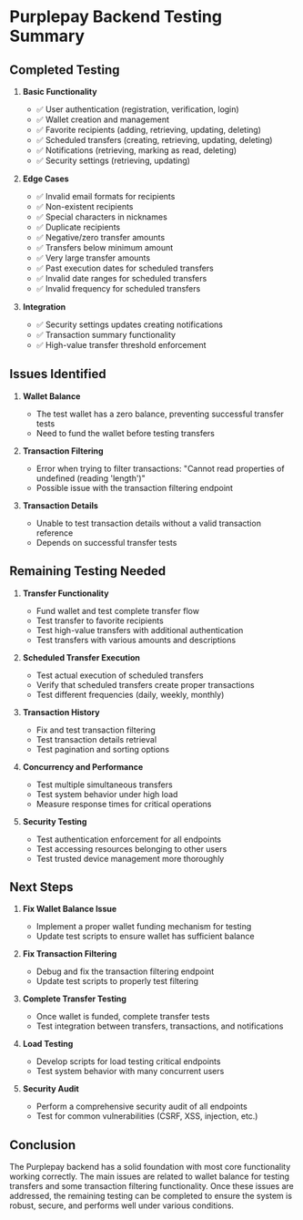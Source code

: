 # Purplepay Backend Testing Summary

## Completed Testing

1. **Basic Functionality**
   - ✅ User authentication (registration, verification, login)
   - ✅ Wallet creation and management
   - ✅ Favorite recipients (adding, retrieving, updating, deleting)
   - ✅ Scheduled transfers (creating, retrieving, updating, deleting)
   - ✅ Notifications (retrieving, marking as read, deleting)
   - ✅ Security settings (retrieving, updating)

2. **Edge Cases**
   - ✅ Invalid email formats for recipients
   - ✅ Non-existent recipients
   - ✅ Special characters in nicknames
   - ✅ Duplicate recipients
   - ✅ Negative/zero transfer amounts
   - ✅ Transfers below minimum amount
   - ✅ Very large transfer amounts
   - ✅ Past execution dates for scheduled transfers
   - ✅ Invalid date ranges for scheduled transfers
   - ✅ Invalid frequency for scheduled transfers

3. **Integration**
   - ✅ Security settings updates creating notifications
   - ✅ Transaction summary functionality
   - ✅ High-value transfer threshold enforcement

## Issues Identified

1. **Wallet Balance**
   - The test wallet has a zero balance, preventing successful transfer tests
   - Need to fund the wallet before testing transfers

2. **Transaction Filtering**
   - Error when trying to filter transactions: "Cannot read properties of undefined (reading 'length')"
   - Possible issue with the transaction filtering endpoint

3. **Transaction Details**
   - Unable to test transaction details without a valid transaction reference
   - Depends on successful transfer tests

## Remaining Testing Needed

1. **Transfer Functionality**
   - Fund wallet and test complete transfer flow
   - Test transfer to favorite recipients
   - Test high-value transfers with additional authentication
   - Test transfers with various amounts and descriptions

2. **Scheduled Transfer Execution**
   - Test actual execution of scheduled transfers
   - Verify that scheduled transfers create proper transactions
   - Test different frequencies (daily, weekly, monthly)

3. **Transaction History**
   - Fix and test transaction filtering
   - Test transaction details retrieval
   - Test pagination and sorting options

4. **Concurrency and Performance**
   - Test multiple simultaneous transfers
   - Test system behavior under high load
   - Measure response times for critical operations

5. **Security Testing**
   - Test authentication enforcement for all endpoints
   - Test accessing resources belonging to other users
   - Test trusted device management more thoroughly

## Next Steps

1. **Fix Wallet Balance Issue**
   - Implement a proper wallet funding mechanism for testing
   - Update test scripts to ensure wallet has sufficient balance

2. **Fix Transaction Filtering**
   - Debug and fix the transaction filtering endpoint
   - Update test scripts to properly test filtering

3. **Complete Transfer Testing**
   - Once wallet is funded, complete transfer tests
   - Test integration between transfers, transactions, and notifications

4. **Load Testing**
   - Develop scripts for load testing critical endpoints
   - Test system behavior with many concurrent users

5. **Security Audit**
   - Perform a comprehensive security audit of all endpoints
   - Test for common vulnerabilities (CSRF, XSS, injection, etc.)

## Conclusion

The Purplepay backend has a solid foundation with most core functionality working correctly. The main issues are related to wallet balance for testing transfers and some transaction filtering functionality. Once these issues are addressed, the remaining testing can be completed to ensure the system is robust, secure, and performs well under various conditions.
